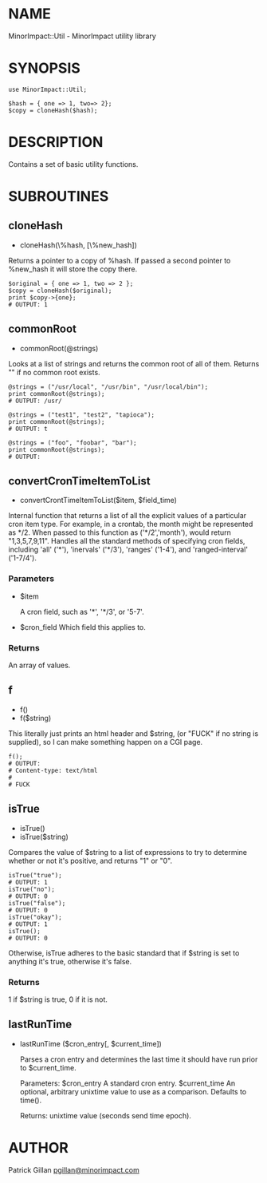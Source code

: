# NAME

MinorImpact::Util - MinorImpact utility library

# SYNOPSIS

    use MinorImpact::Util;

    $hash = { one => 1, two=> 2};
    $copy = cloneHash($hash);

# DESCRIPTION

Contains a set of basic utility functions.

# SUBROUTINES

## cloneHash

- cloneHash(\\%hash, \[\\%new\_hash\])

Returns a pointer to a copy of %hash.  If passed a second pointer to
%new\_hash it will store the copy there.

    $original = { one => 1, two => 2 };
    $copy = cloneHash($original);
    print $copy->{one};
    # OUTPUT: 1

## commonRoot

- commonRoot(@strings)

Looks at a list of strings and returns the common root of all
of them.  Returns "" if no common root exists.

    @strings = ("/usr/local", "/usr/bin", "/usr/local/bin");
    print commonRoot(@strings);
    # OUTPUT: /usr/

    @strings = ("test1", "test2", "tapioca");
    print commonRoot(@strings);
    # OUTPUT: t

    @strings = ("foo", "foobar", "bar");
    print commonRoot(@strings);
    # OUTPUT: 

## convertCronTimeItemToList

- convertCrontTimeItemToList($item, $field\_time)

Internal function that returns a list of all the explicit values of a particular cron item type.
For example, in a crontab, the month might be represented as \*/2.  When passed to this function
as ('\*/2','month'), would return "1,3,5,7,9,11".  Handles all the standard methods of specifying
cron fields, including 'all' ('\*'), 'inervals' ('\*/3'), 'ranges' ('1-4'), and 'ranged-interval'
('1-7/4').

### Parameters

- $item 

    A cron field, such as '\*', '\*/3', or '5-7'.

- $cron\_field
Which field this applies to.

### Returns

An array of values.

## f

- f()
- f($string)

This literally just prints an html header and  $string, (or "FUCK"
if no string is supplied), so I can make something happen on a CGI page.

    f();
    # OUTPUT:
    # Content-type: text/html
    # 
    # FUCK

## isTrue

- isTrue()
- isTrue($string)

Compares the value  of $string to a list of expressions to try 
to determine whether or not it's positive, and returns "1" or "0".

    isTrue("true");
    # OUTPUT: 1
    isTrue("no");
    # OUTPUT: 0
    isTrue("false");
    # OUTPUT: 0
    isTrue("okay");
    # OUTPUT: 1
    isTrue();
    # OUTPUT: 0

Otherwise, isTrue adheres to the basic standard that if $string is set to anything
it's true, otherwise it's false.

### Returns

1 if $string is true, 0 if it is not.

## lastRunTime

- lastRunTime ($cron\_entry\[, $current\_time\])

    Parses a cron entry and determines the last time it should have run prior to $current_time.

    Parameters:
      $cron_entry      A standard cron entry.
      $current_time    An optional, arbitrary unixtime value to use as a comparison. Defaults to time().

    Returns:
      unixtime value (seconds send time epoch).

# AUTHOR

Patrick Gillan <pgillan@minorimpact.com>

